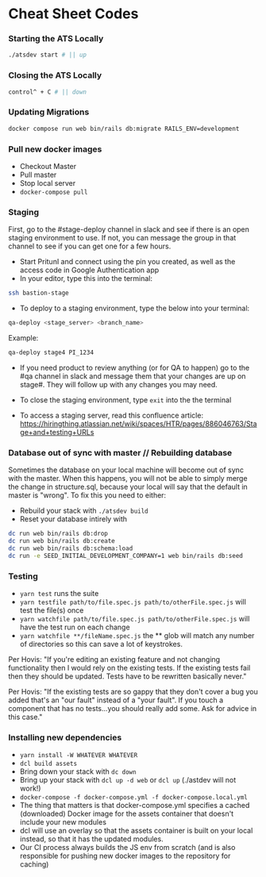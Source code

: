# Cheat Sheet Codes

### Starting the ATS Locally

```sh
./atsdev start # || up
```
### Closing the ATS Locally

```sh
control^ + C # || down
```

### Updating Migrations

```sh
docker compose run web bin/rails db:migrate RAILS_ENV=development
```

### Pull new docker images

- Checkout Master
- Pull master
- Stop local server
- `docker-compose pull`

### Staging

First, go to the #stage-deploy channel in slack and see if there is an open staging environment to use. If not, you can message the group in that channel to see if you can get one for a few hours.

- Start PritunI and connect using the pin you created, as well as the access code in Google Authentication app
- In your editor, type this into the terminal:

```sh
ssh bastion-stage
```

- To deploy to a staging environment, type the below into your terminal:

```sh
qa-deploy <stage_server> <branch_name>
```
Example:
```sh
qa-deploy stage4 PI_1234
```
- If you need product to review anything (or for QA to happen) go to the #qa channel in slack and message them that your changes are up on stage#. They will follow up with any changes you may need.

- To close the staging environment, type ```exit``` into the the terminal

- To access a staging server, read this confluence article: https://hiringthing.atlassian.net/wiki/spaces/HTR/pages/886046763/Stage+and+testing+URLs

### Database out of sync with master // Rebuilding database

Sometimes the database on your local machine will become out of sync with the master. When this happens, you will not be able to simply merge the change in structure.sql, because your local will say that the default in master is "wrong". To fix this you need to either:

- Rebuild your stack with ```./atsdev build```
- Reset your database intirely with 
```sh 
dc run web bin/rails db:drop
dc run web bin/rails db:create
dc run web bin/rails db:schema:load
dc run -e SEED_INITIAL_DEVELOPMENT_COMPANY=1 web bin/rails db:seed
```

### Testing

- ```yarn test``` runs the suite
- ```yarn testfile path/to/file.spec.js path/to/otherFile.spec.js``` will test the file(s) once
- ```yarn watchfile path/to/file.spec.js path/to/otherFile.spec.js``` will have the test run on each change
- ```yarn watchfile **/fileName.spec.js``` the ** glob will match any number of directories so this can save a lot of keystrokes.

Per Hovis: "If you're editing an existing feature and not changing functionality then I would rely on the existing tests. If the existing tests fail then they should be updated.  Tests have to be rewritten basically never."

Per Hovis: "If the existing tests are so gappy that they don't cover a bug you added that's an "our fault" instead of a "your fault". If you touch a component that has no tests...you should really add some. Ask for advice in this case."

### Installing new dependencies
- ```yarn install -W WHATEVER WHATEVER```
- ```dcl build assets```
- Bring down your stack with ```dc down```
- Bring up your stack with ```dcl up -d web``` or ```dcl up``` (./astdev will not work!)
- ```docker-compose -f docker-compose.yml -f docker-compose.local.yml```
- The thing that matters is that docker-compose.yml specifies a cached (downloaded) Docker image for the assets container that doesn't include your new modules
- dcl will use an overlay so that the assets container is built on your local instead, so that it has the updated modules.
- Our CI process always builds the JS env from scratch (and is also responsible for pushing new docker images to the repository for caching)

